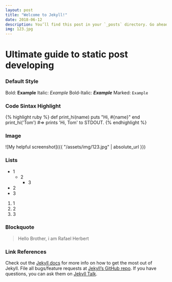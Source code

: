 ```yaml
---
layout: post
title: "Welcome to Jekyll!"
date: 2018-06-12
description: You’ll find this post in your `_posts` directory. Go ahead and edit it and re-build the site to see your changes.
img: 123.jpg
---
```

# Ultimate guide to static post developing
### Default Style
Bold: **Example**
Italic: *Example*
Bold-Italic: **_Example_**
Marked: `Example`

### Code Sintax Highlight
{% highlight ruby %}
def print_hi(name)
  puts "Hi, #{name}"
end
print_hi('Tom')
#=> prints 'Hi, Tom' to STDOUT.
{% endhighlight %}

### Image
![My helpful screenshot]({{ "/assets/img/123.jpg" | absolute_url }})

### Lists
- 1
  - 2
    - 3
- 2
- 3

1. 1
2. 2
3. 3

### Blockquote
> Hello Brother, i am Rafael Herbert


### Link References
Check out the [Jekyll docs][jekyll-docs] for more info on how to get the most out of Jekyll. File all bugs/feature requests at [Jekyll’s GitHub repo][jekyll-gh]. If you have questions, you can ask them on [Jekyll Talk][jekyll-talk].

[jekyll-docs]: https://jekyllrb.com/docs/home
[jekyll-gh]:   https://github.com/jekyll/jekyll
[jekyll-talk]: https://talk.jekyllrb.com/
